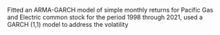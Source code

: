 Fitted an ARMA-GARCH model of simple monthly returns for Pacific Gas and Electric common stock for the period 1998 through 2021, used a GARCH (1,1) model to address the volatility

